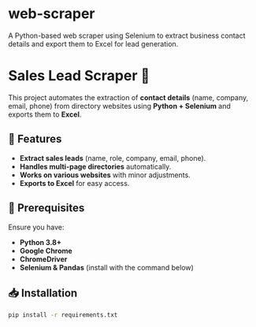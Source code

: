 # web-scraper
A Python-based web scraper using Selenium to extract business contact details and export them to Excel for lead generation.
# Sales Lead Scraper 🚀

This project automates the extraction of **contact details** (name, company, email, phone) from directory websites using **Python + Selenium** and exports them to **Excel**.

## 🔹 Features
- **Extract sales leads** (name, role, company, email, phone).
- **Handles multi-page directories** automatically.
- **Works on various websites** with minor adjustments.
- **Exports to Excel** for easy access.

## 📌 Prerequisites
Ensure you have:
- **Python 3.8+**
- **Google Chrome**
- **ChromeDriver**
- **Selenium & Pandas** (install with the command below)

## 📥 Installation
```bash
pip install -r requirements.txt
